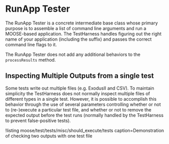 # RunApp Tester

The RunApp Tester is a concrete intermediate base class whose primary purpose is to assemble a list
of command line arguments and run a MOOSE-based application. The TestHarness handles figuring
out the right name of your application (including the suffix) and passes the correct command line
flags to it.

The RunApp Tester does not add any additional behaviors to the `processResults` method.

## Inspecting Multiple Outputs from a single test

Some tests write out multiple files (e.g. ExodusII and CSV). To maintain simplicity the TestHarness
does not normally inspect multiple files of different types in a single test. However, it is possible
to accomplish this behavior through the use of several parameters controlling whether or not to (re-)execute
a particular test file, and whether or not to remove the expected output before the test runs (normally
handled by the TestHarness to prevent false-positive tests).

!listing moose/test/tests/misc/should_execute/tests
         caption=Demonstration of checking two outputs with one test file
